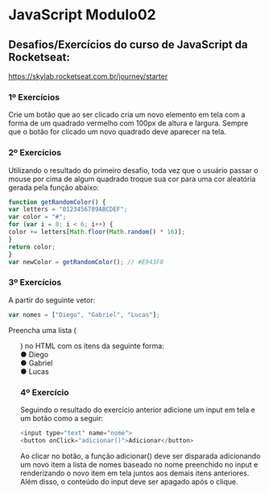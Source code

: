 # JavaScript Modulo02
## Desafios/Exercícios do curso de JavaScript da Rocketseat:
https://skylab.rocketseat.com.br/journey/starter  

### 1º Exercícios
Crie um botão que ao ser clicado cria um novo elemento em tela com a forma de um quadrado
vermelho com 100px de altura e largura. Sempre que o botão for clicado um novo quadrado deve
aparecer na tela.

### 2º Exercícios
Utilizando o resultado do primeiro desafio, toda vez que o usuário passar o mouse por cima de
algum quadrado troque sua cor para uma cor aleatória gerada pela função abaixo:
```js
function getRandomColor() {
var letters = "0123456789ABCDEF";
var color = "#";
for (var i = 0; i < 6; i++) {
color += letters[Math.floor(Math.random() * 16)];
}
return color;
}
var newColor = getRandomColor(); // #E943F0
``` 

### 3º Exercícios
A partir do seguinte vetor:  
```js
var nomes = ["Diego", "Gabriel", "Lucas"];
```  
Preencha uma lista ( <ul> ) no HTML com os itens da seguinte forma:  
● Diego  
● Gabriel  
● Lucas  

### 4º Exercício
Seguindo o resultado do exercício anterior adicione um input em tela e um botão como a seguir:     
```js
<input type="text" name="nome">
<button onClick="adicionar()">Adicionar</button>
``` 
Ao clicar no botão, a função adicionar() deve ser disparada adicionando um novo item a lista de nomes baseado no nome preenchido no input e renderizando o novo item em tela juntos aos demais itens anteriores. Além disso, o conteúdo do input deve ser apagado após o clique.
